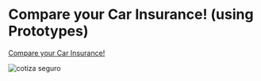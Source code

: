 <h1>Compare your Car Insurance! (using Prototypes)</h1>

<a href="https://compare-car-insurance.netlify.app/" target="_blank"> Compare your Car Insurance! </a>

![cotiza seguro](https://user-images.githubusercontent.com/102038261/178116500-3b35c317-4dbc-41fc-b513-60118f5e586d.gif)
